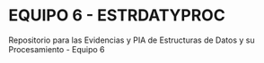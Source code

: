 # EQUIPO 6 - ESTRDATYPROC
Repositorio para las Evidencias y PIA de Estructuras de Datos y su Procesamiento - Equipo 6
